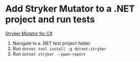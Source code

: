 # Add Stryker Mutator to a .NET project and run tests

[Stryker Mutator for C#](https://stryker-mutator.io/docs/stryker-net/introduction/)

1. Navigate to a .NET test project folder
2. Run `dotnet tool install -g dotnet-stryker`
3. Run `dotnet stryker --open-report`

